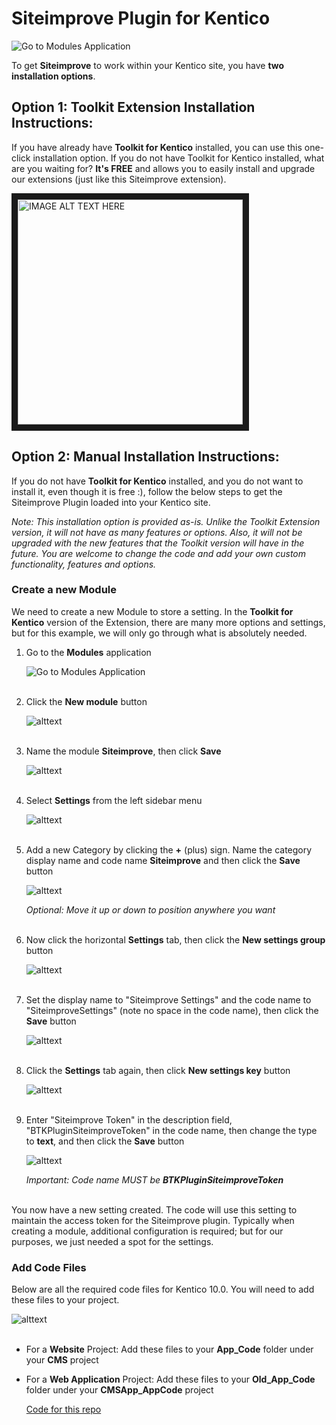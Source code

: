 # Siteimprove Plugin for Kentico
![Go to Modules Application](https://www.bizstream.com/KENTICO-BIZSTREAM/media/Siteimprove-Git/siteimprove-sample-usage.png)

To get **Siteimprove** to work within your Kentico site, you have **two installation options**.

## Option 1: Toolkit Extension Installation Instructions:
If you have already have **Toolkit for Kentico** installed, you can use this one-click installation option. If you do not have Toolkit for Kentico installed, what are you waiting for? **It's FREE** and allows you to easily install and upgrade our extensions (just like this Siteimprove extension).

<a href="https://www.youtube.com/watch?v=bVL35Jmoivo" target="_blank"><img src="http://img.youtube.com/vi/bVL35Jmoivo/0.jpg" 
alt="IMAGE ALT TEXT HERE" width="360" border="10" /></a>


## Option 2: Manual Installation Instructions:
If you do not have **Toolkit for Kentico** installed, and you do not want to install it, even though it is free :), follow the below steps to get the Siteimprove Plugin loaded into your Kentico site.

*Note: This installation option is provided as-is. Unlike the Toolkit Extension version, it will not have as many features or options. Also, it will not be upgraded with the new features that the Toolkit version will have in the future. You are welcome to change the code and add your own custom functionality, features and options.*


### Create a new **Module**

We need to create a new Module to store a setting. In the **Toolkit for Kentico** version of the Extension, there are many more options and settings, but for this example, we will only go through what is absolutely needed.

1. Go to the **Modules** application

   ![Go to Modules Application](https://www.bizstream.com/KENTICO-BIZSTREAM/media/Siteimprove-Git/GoToModulesApp.PNG)
   <br/><br/>

2. Click the **New module** button

   ![alttext](https://www.bizstream.com/KENTICO-BIZSTREAM/media/Siteimprove-Git/ClickNewModule.PNG)
   <br/><br/>

3. Name the module **Siteimprove**, then click **Save**

   ![alttext](https://www.bizstream.com/KENTICO-BIZSTREAM/media/Siteimprove-Git/NameTheModule.PNG)
   <br/><br/>

4. Select **Settings** from the left sidebar menu

   ![alttext](https://www.bizstream.com/KENTICO-BIZSTREAM/media/Siteimprove-Git/GoToSettingsVerticalTab.PNG)
   <br/><br/>

5. Add a new Category by clicking the **+** (plus) sign. Name the category display name and code name **Siteimprove** and then click the **Save** button

   ![alttext](https://www.bizstream.com/KENTICO-BIZSTREAM/media/Siteimprove-Git/CreateSettingsCategory.PNG)

   *Optional: Move it up or down to position anywhere you want*
   <br/><br/>

6. Now click the horizontal **Settings** tab, then click the **New settings group** button

   ![alttext](https://www.bizstream.com/KENTICO-BIZSTREAM/media/Siteimprove-Git/NewSettingsGroup.PNG)
   <br/><br/>

7. Set the display name to "Siteimprove Settings" and the code name to "SiteimproveSettings" (note no space in the code name), then click the **Save** button

   ![alttext](https://www.bizstream.com/KENTICO-BIZSTREAM/media/Siteimprove-Git/CreateSettingsGroup.PNG)
   <br/><br/>

8. Click the **Settings** tab again, then click **New settings key** button

   ![alttext](https://www.bizstream.com/KENTICO-BIZSTREAM/media/Siteimprove-Git/ClickNewSettingsKey.PNG)
   <br/><br/>

9. Enter "Siteimprove Token" in the description field, "BTKPluginSiteimproveToken" in the code name, then change the type to **text**, and then click the **Save** button

   ![alttext](https://www.bizstream.com/KENTICO-BIZSTREAM/media/Siteimprove-Git/NewSettingsKey.PNG)

   *Important: Code name MUST be **BTKPluginSiteimproveToken***
   <br/><br/>

You now have a new setting created. The code will use this setting to maintain the access token for the Siteimprove plugin. Typically when creating a module, additional configuration is required; but for our purposes, we just needed a spot for the settings.


### Add Code Files
Below are all the required code files for Kentico 10.0. You will need to add these files to your project.

![alttext](https://www.bizstream.com/KENTICO-BIZSTREAM/media/Siteimprove-Git/FileList.PNG)
<br/><br/>

* For a **Website** Project:
  Add these files to your **App_Code** folder under your **CMS** project

* For a **Web Application** Project:
  Add these files to your **Old_App_Code** folder under your **CMSApp_AppCode** project

   [Code for this repo](https://github.com/bizstream-markschmidt/siteimprove-for-kentico/tree/master/App_Code)

